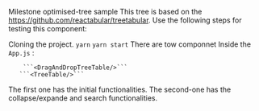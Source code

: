 Milestone optimised-tree sample
This tree is based on the https://github.com/reactabular/treetabular.
Use the following steps for testing this component:

Cloning the project.
```yarn```
```yarn start```
There are tow componnet Inside the ```App.js``` :

        ```<DragAndDropTreeTable/>```
       ```<TreeTable/>```
The first one has the initial functionalities.
The second-one has the collapse/expande and search functionalities.
